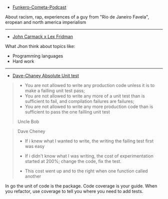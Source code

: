 - [Funkero-Cometa-Podcast](https://www.youtube.com/watch?v=oRMPoFsAtQQ&t=2116s&ab_channel=CometaPodcast)

About racism, rap, experiences of a guy from "Rio de Janeiro Favela", eropean and north america imperialism

---

- [John Carmack x Lex Fridman](https://www.youtube.com/watch?v=I845O57ZSy4&t=1s&ab_channel=LexFridman)

What Jhon think about topics like: 
* Programming languages
* Hard work

---

- [Dave-Chaney Absolute Unit test](https://dave.cheney.net/2019/04/03/absolute-unit-test)

> - You are not allowed to write any production code unless it is to make a failling unit test pass;
>- You are not allowed to write any more of a unit test than is sufficient to fail, and compilation failures are failures;
>- You are not allowed to write any more production code than is sufficient to pass the one failling unit test
>
> Uncle Bob



> Dave Cheney
> 
> - If i knew what I wanted to write, the writing the failing test first was easy
> - If i didn't know what I was writing, the cost of experimentation started at 200%; change the code, fix the test.
> 
> - This cost went up and to the right when one function called another


In go the unit of code is the package.
Code coverage is your guide. 
When you refactor, use coverage to tell you where you need to add tests.
